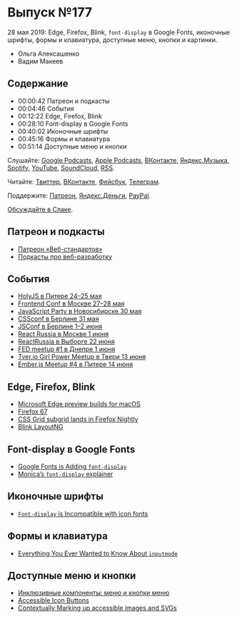 # Выпуск №177

28 мая 2019: Edge, Firefox, Blink, `font-display` в Google Fonts, иконочные шрифты, формы и клавиатура, доступные меню, кнопки и картинки.

- Ольга Алексашенко
- Вадим Макеев

## Содержание

- 00:00:42 Патреон и подкасты
- 00:04:46 События
- 00:12:22 Edge, Firefox, Blink
- 00:28:10 Font-display в Google Fonts
- 00:40:02 Иконочные шрифты
- 00:45:16 Формы и клавиатура
- 00:51:14 Доступные меню и кнопки

Слушайте: [Google Podcasts](https://podcasts.google.com/?feed=aHR0cHM6Ly93ZWItc3RhbmRhcmRzLnJ1L3BvZGNhc3QvZmVlZC8), [Apple Podcasts](https://podcasts.apple.com/podcast/id1080500016), [ВКонтакте](https://vk.com/podcasts-32017543), [Яндекс.Музыка](https://music.yandex.ru/album/6245956), [Spotify](https://open.spotify.com/show/3rzAcADjpBpXt73L0epTjV), [YouTube](https://www.youtube.com/playlist?list=PLMBnwIwFEFHcwuevhsNXkFTcadeX5R1Go), [SoundCloud](https://soundcloud.com/web-standards), [RSS](https://web-standards.ru/podcast/feed/).

Читайте: [Твиттер](https://twitter.com/webstandards_ru), [ВКонтакте](https://vk.com/webstandards_ru), [Фейсбук](https://www.facebook.com/webstandardsru), [Телеграм](https://t.me/webstandards_ru).

Поддержите: [Патреон](https://www.patreon.com/webstandards_ru), [Яндекс.Деньги](https://money.yandex.ru/to/41001119329753), [PayPal](https://www.paypal.me/pepelsbey).

[Обсуждайте в Слаке](http://slack.web-standards.ru/).

## Патреон и подкасты

- [Патреон «Веб-стандартов»](https://www.patreon.com/webstandards_ru)
- [Подкасты про веб-разработку](https://github.com/web-standards-ru/podcasts-list)

## События

- [HolyJS в Питере 24–25 мая](https://holyjs-piter.ru/)
- [Frontend Conf в Москве 27–28 мая](https://frontendconf.ru/)
- [JavaScript Party в Новосибирске 30 мая](https://events.yandex.ru/events/meetings/30-may-2019/)
- [CSSconf в Берлине 31 мая](https://2019.cssconf.eu/)
- [JSConf в Берлине 1–2 июня](https://2019.jsconf.eu/)
- [React Russia в Москве 1 июня](https://axept.timepad.ru/event/971209/)
- [ReactRussia в Выборге 22 июня](https://reactrussia.timepad.ru/event/906356/)
- [FED meetup #1 в Днепре 1 июня](https://www.facebook.com/events/897426583761081/)
- [Tver.io Girl Power Meetup в Твери 13 июня](https://www.meetup.com/tverio/events/261105807/)
- [Ember.js Meetup #4 в Питере 14 июня](https://ember-js-spb.timepad.ru/event/981196/)

## Edge, Firefox, Blink

- [Microsoft Edge preview builds for macOS](https://blogs.windows.com/msedgedev/2019/05/20/microsoft-edge-macos-canary-preview/)
- [Firefox 67](http://tanalin.com/blog/2019/05/firefox-67/)
- [CSS Grid subgrid lands in Firefox Nightly](https://rachelandrew.co.uk/archives/2019/05/23/css-grid-subgrid-lands-in-firefox-nightly/)
- [Blink‎ LayoutNG](https://www.chromium.org/blink/layoutng)

## Font-display в Google Fonts

- [Google Fonts is Adding `font-display`](https://www.zachleat.com/web/google-fonts-display/)
- [Monica’s `font-display` explainer](https://font-display.glitch.me/)

## Иконочные шрифты

- [`Font-display` is Incompatible with icon fonts](https://www.zachleat.com/web/font-display-icon-fonts/)

## Формы и клавиатура

- [Everything You Ever Wanted to Know About `inputmode`](https://css-tricks.com/everything-you-ever-wanted-to-know-about-inputmode/)

## Доступные меню и кнопки

- [Инклюзивные компоненты: меню и кнопки меню](https://medium.com/p/7f3aa1ad008d)
- [Accessible Icon Buttons](https://www.sarasoueidan.com/blog/accessible-icon-buttons/)
- [Contextually Marking up accessible images and SVGs](https://www.scottohara.me/blog/2019/05/22/contextual-images-svgs-and-a11y.html)
